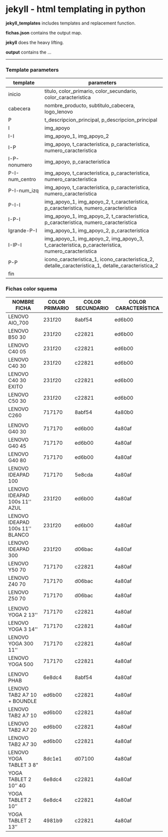 # jekyll - html templating in python

**jekyll_templates** includes templates and replacement function.

**fichas.json** contains the output map.

**jekyll** does the heavy lifting.

**output** contains the ...

---

### Template parameters

| template     | parameters                                                                                         |
|--------------|----------------------------------------------------------------------------------------------------|
| inicio       | titulo, color_primario, color_secundario, color_caracteristica                                     |
| cabecera     | nombre_producto, subtitulo_cabecera, logo_lenovo                                                   |
| P            | t_descripcion_principal, p_descripcion_principal                                                   |
| I            | img_apoyo                                                                                          |
| I-I          | img_apoyo_1, img_apoyo_2                                                                           |
| I-P          | img_apoyo, t_caracteristica, p_caracteristica, numero_caracteristica                               |
| I-P-nonumero | img_apoyo, p_caracteristica                                                                        |
| P-I-num_centro          | img_apoyo, t_caracteristica, p_caracteristica, numero_caracteristica                               |
| P-I-num_izq          | img_apoyo, t_caracteristica, p_caracteristica, numero_caracteristica                               |
| P-I-I        | img_apoyo_1, img_apoyo_2, t_caracteristica, p_caracteristica, numero_caracteristica                |
| I-P-I        | img_apoyo_1, img_apoyo_2, t_caracteristica, p_caracteristica, numero_caracteristica                |
| Igrande-P-I  | img_apoyo_1, img_apoyo_2, p_caracteristica                                       |
| I-IP-I       | img_apoyo_1, img_apoyo_2, img_apoyo_3, t_caracteristica, p_caracteristica, numero_caracteristica   |
| P-P          | icono_caracteristica_1, icono_caracteristica_2, detalle_caracteristica_1, detalle_caracteristica_2 |
| fin          |                                                                                                    |


### Fichas color squema

| NOMBRE FICHA                    | COLOR PRIMARIO | COLOR SECUNDARIO | COLOR CARACTERÍSTICA |
|---------------------------------|----------------|------------------|----------------------|
| LENOVO AIO_700                  | 231f20         | 8abf54           | ed6b00               |
| LENOVO B50 30                   | 231f20         | c22821           | ed6b00               |
| LENOVO C40 05                   | 231f20         | c22821           | ed6b00               |
| LENOVO C40 30                   | 231f20         | c22821           | ed6b00               |
| LENOVO C40 30 EXITO             | 231f20         | c22821           | ed6b00               |
| LENOVO C50 30                   | 231f20         | c22821           | ed6b00               |
| LENOVO C260                     | 717170         | 8abf54           | 4a80b0               |
|                                 |                |                  |                      |
| LENOVO G40 30                   | 717170         | ed6b00           | 4a80af               |
| LENOVO G40 45                   | 717170         | ed6b00           | 4a80af               |
| LENOVO G40 80                   | 717170         | ed6b00           | 4a80af               |
| LENOVO IDEAPAD 100              | 717170         | 5e8cda           | 4a80af               |
| LENOVO IDEAPAD 100s 11'' AZUL   | 231f20         | ed6b00           | 4a80af               |
| LENOVO IDEAPAD 100s 11'' BLANCO | 231f20         | ed6b00           | 4a80af               |
| LENOVO IDEAPAD 300              | 231f20         | d06bac           | 4a80af               |
| LENOVO Y50 70                   | 717170         | c22821           | 4a80af               |
| LENOVO Z40 70                   | 717170         | d06bac           | 4a80af               |
| LENOVO Z50 70                   | 717170         | d06bac           | 4a80af               |
|                                 |                |                  |                      |
| LENOVO YOGA 2 13''              | 717170         | c22821           | 4a80af               |
| LENOVO YOGA 3 14''              | 717170         | c22821           | 4a80af               |
| LENOVO YOGA 300 11''            | 717170         | c22821           | 4a80af               |
| LENOVO YOGA 500                 | 717170         | c22821           | 4a80af               |
|                                 |                |                  |                      |
| LENOVO PHAB                     | 6e8dc4         | 8abf54           | 4a80af               |
| LENOVO TAB2 A7 10 + BOUNDLE     | ed6b00         | c22821           | 4a80af               |
| LENOVO TAB2 A7 10               | ed6b00         | c22821           | 4a80af               |
| LENOVO TAB2 A7 20               | ed6b00         | c22821           | 4a80af               |
| LENOVO TAB2 A7 30               | ed6b00         | c22821           | 4a80af               |
| LENOVO YOGA TABLET 3 8"         | 8dc1e1         | d07100           | 4a80af               |
| YOGA TABLET 2 10’’ 4G           | 6e8dc4         | c22821           | 4a80af               |
| YOGA TABLET 2 10’’              | 6e8dc4         | c22821           | 4a80af               |
| YOGA TABLET 2 13’’              | 4981b9         | c22821           | 4a80af               |
